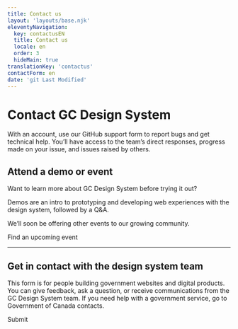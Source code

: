 ```yaml
---
title: Contact us
layout: 'layouts/base.njk'
eleventyNavigation:
  key: contactusEN
  title: Contact us
  locale: en
  order: 3
  hideMain: true
translationKey: 'contactus'
contactForm: en
date: 'git Last Modified'
---
```


# Contact GC Design System


<gcds-notice type="info" notice-title-tag="h2" notice-title="Support form on GitHub">
  <gcds-text>With an <gcds-link external href="{{ links.githubGetStarted }}">account</gcds-link>, use our <gcds-link external href="{{ links.githubCompsIssues }}">GitHub support form</gcds-link> to report bugs and get technical help. You’ll have access to the team’s direct responses, progress made on your issue, and issues raised by others. </gcds-text>
</gcds-notice>

## Attend a demo or event

Want to learn more about GC Design System before trying it out?

Demos are an intro to prototyping and developing web experiences with the  design system, followed by a Q&A.

We’ll soon be offering other events to our growing community.

<gcds-button type="link" button-role="secondary" href="{{ links.registerDemo }}">
  Find an upcoming event
</gcds-button>

<hr class="my-600" />

## Get in contact with the design system team

This form is for people building government websites and digital products. You can give feedback, ask a question, or receive communications from the GC Design System team. If you need help with a government service, go to <gcds-link href="https://www.canada.ca/en/contact.html" external>Government of Canada contacts</gcds-link>.

<form class="my-600 contact-us-form" name="contactEN" method="post" style="min-height: 32rem;" action="/api/submission" novalidate>
  <gcds-error-summary></gcds-error-summary>

  <input type="hidden" name="form-name" value="contactEN" />
  <input name="honeypot" type="text" aria-label="bot" hidden/>

  <gcds-input type="text" name="name" input-id="name" label="Full name" autocomplete="name" required></gcds-input>
  <gcds-input type="email" name="email" input-id="email" label="Email address" autocomplete="email" required></gcds-input>
  <gcds-textarea name="message" label="Provide your feedback or ask a question if you need help" hint="Never include personal (Protected) information." textarea-id="message"></gcds-textarea>

  <gcds-fieldset legend="Receive communication from GC Design System" legend-size="h3" hint="If you'd like us to contact you, choose one or both options.">
    <gcds-checkboxes name="learn-more-mailing-list" options="{{ contactus[locale].mailingcheck | stringify | encode-html }}"></gcds-checkboxes>
    <gcds-checkboxes name="learn-more-research" options="{{ contactus[locale].researchcheck | stringify | encode-html }}"></gcds-checkboxes>
  </gcds-fieldset>

  <gcds-radios legend="Select your experience with GC Design System to date" hint="Choose 1 option." name="familiarityGCDS" options='{{ contactus[locale].radiooptions | stringify | encode-html}}'>
  </gcds-radios>

  <div hidden>
    <gcds-input type="text" name="bot-field" input-id="bot-field" label="bot"></gcds-input>
  </div>

  <gcds-button button-role="primary" type="submit">
    Submit
  </gcds-button>
</form>

<script defer src="/scripts/sanitize-pii.min.js"></script>
<script defer src="/scripts/sanitize-contact-form.js"></script>
